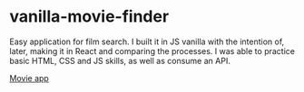 # vanilla-movie-finder

Easy application for film search. I built it in JS vanilla with the intention of, later, making it in React and comparing the processes. I was able to practice basic HTML, CSS and JS skills, as well as consume an API. 

[Movie app](https://develawyer.github.io/vanilla-movie-finder/)
